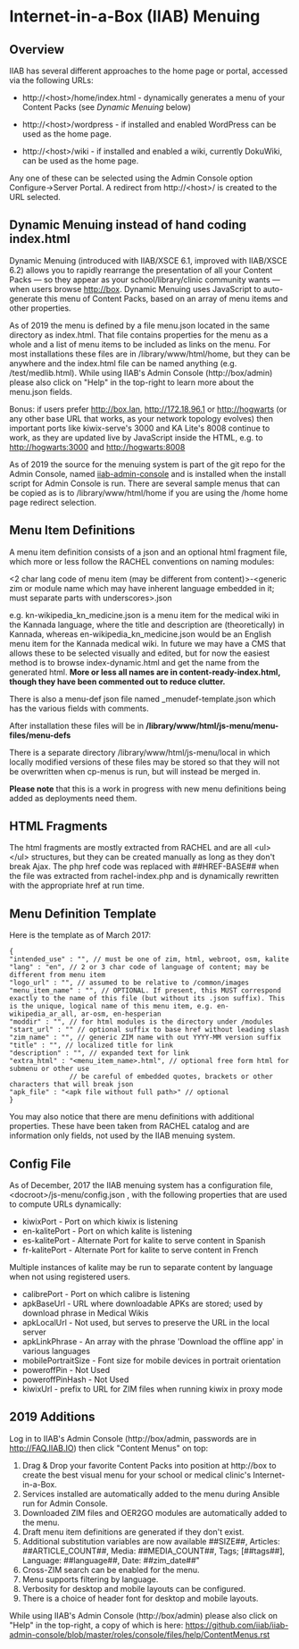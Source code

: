 # Internet-in-a-Box (IIAB) Menuing

## Overview

IIAB has several different approaches to the home page or portal, accessed via the following URLs:

* http://\<host\>/home/index.html - dynamically generates a menu of your Content Packs (see _Dynamic Menuing_ below)

* http://\<host\>/wordpress - if installed and enabled WordPress can be used as the home page.

* http://\<host\>/wiki - if installed and enabled a wiki, currently DokuWiki, can be used as the home page.

Any one of these can be selected using the Admin Console option Configure->Server Portal. A redirect from http://\<host\>/ is created to the URL selected.

## Dynamic Menuing instead of hand coding index.html

Dynamic Menuing (introduced with IIAB/XSCE 6.1, improved with IIAB/XSCE 6.2) allows you to rapidly rearrange the presentation of all your Content Packs &mdash; so they appear as your school/library/clinic community wants &mdash; when users browse [http://box](http://box).  Dynamic Menuing uses JavaScript to auto-generate this menu of Content Packs, based on an array of menu items and other properties.

As of 2019 the menu is defined by a file menu.json located in the same directory as index.html. That file contains properties for the menu as a whole and a list of menu items to be included as links on the menu. For most installations these files are in /library/www/html/home, but they can be anywhere and the index.html file can be named anything (e.g. /test/medlib.html). While using IIAB's Admin Console (http://box/admin) please also click on "Help" in the top-right to learn more about the menu.json fields.

Bonus: if users prefer http://box.lan, http://172.18.96.1 or [http://hogwarts](http://hogwarts) (or any other base URL that works, as your network topology evolves) then important ports like kiwix-serve's 3000 and KA Lite's 8008 continue to work, as they are updated live by JavaScript inside the HTML, e.g. to [http://hogwarts:3000](http://hogwarts:3000) and [http://hogwarts:8008](http://hogwarts:8008)

As of 2019 the source for the menuing system is part of the git repo for the Admin Console, named [iiab-admin-console](https://github.com/iiab/iiab-admin-console) and is installed when the install script for Admin Console is run. There are several sample menus that can be copied as is to /library/www/html/home if you are using the /home home page redirect selection.

## Menu Item Definitions

A menu item definition consists of a json and an optional html fragment file, which more or less follow the RACHEL conventions on naming modules:

<2 char lang code of menu item (may be different from content)>\-\<generic zim or module name which may have inherent language embedded in it; must separate parts with underscores\>.json

e.g. kn-wikipedia_kn_medicine.json is a menu item for the medical wiki in the Kannada language, where the title and description are (theoretically) in Kannada, whereas en-wikipedia_kn_medicine.json would be an English menu item for the Kannada medical wiki.  In future we may have a CMS that allows these to be selected visually and edited, but for now the easiest method is to browse index-dynamic.html and get the name from the generated html.  **More or less all names are in content-ready-index.html, though they have been commented out to reduce clutter.**

There is also a menu-def json file named _menudef-template.json which has the various fields with comments.

After installation these files will be in **/library/www/html/js-menu/menu-files/menu-defs**

There is a separate directory /library/www/html/js-menu/local in which locally modified versions of these files may be stored so that they will not be overwritten when cp-menus is run, but will instead be merged in.

**Please note** that this is a work in progress with new menu definitions being added as deployments need them.

## HTML Fragments

The html fragments are mostly extracted from RACHEL and are all \<ul\>\</ul\> structures, but they can be created manually as long as they don't break Ajax.  The php href code was replaced with ##HREF-BASE## when the file was extracted from rachel-index.php and is dynamically rewritten with the appropriate href at run time.

## Menu Definition Template

Here is the template as of March 2017:

    {
    "intended_use" : "", // must be one of zim, html, webroot, osm, kalite
    "lang" : "en", // 2 or 3 char code of language of content; may be different from menu item
    "logo_url" : "", // assumed to be relative to /common/images
    "menu_item_name" : "", // OPTIONAL. If present, this MUST correspond exactly to the name of this file (but without its .json suffix). This is the unique, logical name of this menu item, e.g. en-wikipedia_ar_all, ar-osm, en-hesperian
    "moddir" : "", // for html modules is the directory under /modules
    "start_url" : "" // optional suffix to base href without leading slash
    "zim_name" : "", // generic ZIM name with out YYYY-MM version suffix
    "title" : "", // localized title for link
    "description" : "", // expanded text for link
    "extra_html" : "<menu_item_name>.html", // optional free form html for submenu or other use
                   // be careful of embedded quotes, brackets or other characters that will break json
    "apk_file" : "<apk file without full path>" // optional
    }
You may also notice that there are menu definitions with additional properties. These have been taken from RACHEL catalog and are information only fields, not used by the IIAB menuing system.

## Config File

As of December, 2017 the IIAB menuing system has a configuration file, \<docroot\>/js-menu/config.json , with the following properties that are used to compute URLs dynamically:

* kiwixPort          - Port on which kiwix is listening
* en-kalitePort      - Port on which kalite is listening  
* es-kalitePort      - Alternate Port for kalite to serve content in Spanish
* fr-kalitePort      - Alternate Port for kalite to serve content in French

Multiple instances of kalite may be run to separate content by language when not using registered users.
* calibrePort        - Port on which calibre is listening  
* apkBaseUrl         - URL where downloadable APKs are stored; used by download phrase in Medical Wikis 
* apkLocalUrl        - Not used, but serves to preserve the URL in the local server  
* apkLinkPhrase      - An array with the phrase 'Download the offline app' in various languages  
* mobilePortraitSize - Font size for mobile devices in portrait orientation
* poweroffPin        - Not Used
* poweroffPinHash    - Not Used
* kiwixUrl           - prefix to URL for ZIM files when running kiwix in proxy mode

## 2019 Additions

Log in to IIAB's Admin Console (http://box/admin, passwords are in http://FAQ.IIAB.IO) then click "Content Menus" on top:

1) Drag & Drop your favorite Content Packs into position at http://box to create the best visual menu for your school or medical clinic's Internet-in-a-Box. 
2) Services installed are automatically added to the menu during Ansible run for Admin Console.
3) Downloaded ZIM files and OER2GO modules are automatically added to the menu.
4) Draft menu item definitions are generated if they don't exist.
5) Additional substitution variables are now available ##SIZE##, Articles: ##ARTICLE_COUNT##, Media: ##MEDIA_COUNT##, Tags; [##tags##], Language: ##language##, Date: ##zim_date##"
6) Cross-ZIM search can be enabled for the menu.
7) Menu supports filtering by language.
8) Verbosity for desktop and mobile layouts can be configured.
9) There is a choice of header font for desktop and mobile layouts.

While using IIAB's Admin Console (http://box/admin) please also click on "Help" in the top-right, a copy of which is here:
https://github.com/iiab/iiab-admin-console/blob/master/roles/console/files/help/ContentMenus.rst